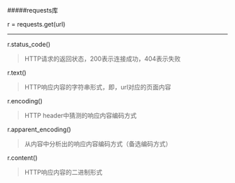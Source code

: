 #####requests库

r = requests.get(url)

***

r.status_code()
>HTTP请求的返回状态，200表示连接成功，404表示失败

r.text()
> HTTP响应内容的字符串形式，即，url对应的页面内容

r.encoding()
>HTTP header中猜测的响应内容编码方式

r.apparent_encoding()
> 从内容中分析出的响应内容编码方式（备选编码方式）

r.content()
> HTTP响应内容的二进制形式